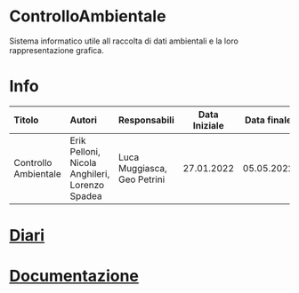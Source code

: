 # ControlloAmbientale
Sistema informatico utile all raccolta di dati ambientali e la loro rappresentazione grafica.

# Info
| Titolo         | Autori                                                                     | Responsabili                | Data Iniziale   | Data finale      |
| :------------- | :------------------------------------------------------------------------- | :-------------------------- | --------------- | ---------------- |
| Controllo Ambientale | Erik Pelloni, Nicola Anghileri, Lorenzo Spadea | Luca Muggiasca, Geo Petrini | 27.01.2022 | 05.05.2022 |

# [Diari](Documenti/Diari)


# [Documentazione](Documenti/Documentazione)
